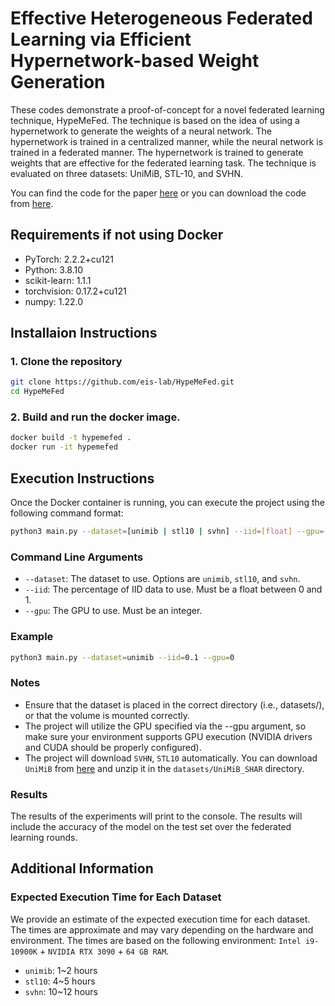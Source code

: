 # Effective Heterogeneous Federated Learning via Efficient Hypernetwork-based Weight Generation

These codes demonstrate a proof-of-concept for a novel federated learning technique, HypeMeFed. The technique is based on the idea of using a hypernetwork to generate the weights of a neural network. The hypernetwork is trained in a centralized manner, while the neural network is trained in a federated manner. The hypernetwork is trained to generate weights that are effective for the federated learning task. The technique is evaluated on three datasets: UniMiB, STL-10, and SVHN.

You can find the code for the paper [here](https://github.com/eis-lab/HypeMeFed) or you can download the code from [here](https://www.dropbox.com/scl/fi/t5iwhm3foizk7v2dnw68u/HypeMeFed.zip?rlkey=zxtlfz3h0n5ozei40xrcs9sx4&dl=0).

## Requirements if not using Docker
- PyTorch: 2.2.2+cu121
- Python: 3.8.10
- scikit-learn: 1.1.1
- torchvision: 0.17.2+cu121
- numpy: 1.22.0

## Installaion Instructions

### 1. Clone the repository
```bash
git clone https://github.com/eis-lab/HypeMeFed.git
cd HypeMeFed
```

### 2. Build and run the docker image.
```bash
docker build -t hypemefed .
docker run -it hypemefed
```

## Execution Instructions
Once the Docker container is running, you can execute the project using the following command format:

```bash
python3 main.py --dataset=[unimib | stl10 | svhn] --iid=[float] --gpu=[int]
```

### Command Line Arguments
- `--dataset`: The dataset to use. Options are `unimib`, `stl10`, and `svhn`.
- `--iid`: The percentage of IID data to use. Must be a float between 0 and 1.
- `--gpu`: The GPU to use. Must be an integer.

### Example
```bash
python3 main.py --dataset=unimib --iid=0.1 --gpu=0
```

### Notes
- Ensure that the dataset is placed in the correct directory (i.e., datasets/), or that the volume is mounted correctly.
- The project will utilize the GPU specified via the --gpu argument, so make sure your environment supports GPU execution (NVIDIA drivers and CUDA should be properly configured).
- The project will download `SVHN`, `STL10` automatically. You can download `UniMiB` from [here](https://www.dropbox.com/scl/fi/0as6cugy53govyzwx99bp/Unimib_SHAR.zip?rlkey=8rvqhyrai5x28wdhyn8ivp9sd&dl=0) and unzip it in the `datasets/UniMiB_SHAR` directory.

### Results
The results of the experiments will print to the console. The results will include the accuracy of the model on the test set over the federated learning rounds.

## Additional Information
### Expected Execution Time for Each Dataset
We provide an estimate of the expected execution time for each dataset. The times are approximate and may vary depending on the hardware and environment. The times are based on the following environment: `Intel i9-10900K` + `NVIDIA RTX 3090` + `64
GB RAM`.
- `unimib`: 1~2 hours
- `stl10`: 4~5 hours
- `svhn`: 10~12 hours

